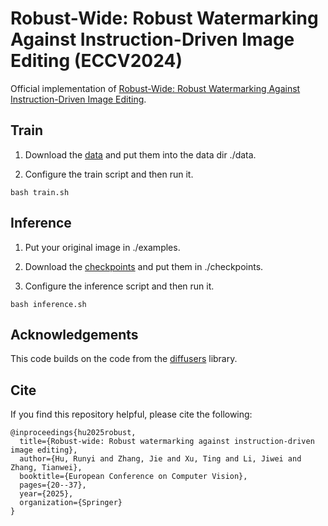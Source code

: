 # Robust-Wide: Robust Watermarking Against Instruction-Driven Image Editing (ECCV2024)
Official implementation of [Robust-Wide: Robust Watermarking Against Instruction-Driven Image Editing](https://arxiv.org/pdf/2402.12688).
## Train

1. Download the [data](https://huggingface.co/datasets/timbrooks/instructpix2pix-clip-filtered) and put them into the data dir ./data.

2. Configure the train script and then run it.

```
bash train.sh
```

## Inference
1. Put your original image in ./examples.

2. Download the [checkpoints](https://drive.google.com/drive/folders/1Y67UuFQiWqX5mA_1TBUs9FB4OUvazrZe?usp=drive_link) and put them in ./checkpoints.

3. Configure the inference script and then run it.
```
bash inference.sh
```

## Acknowledgements
This code builds on the code from the [diffusers](https://github.com/huggingface/diffusers) library.

## Cite
If you find this repository helpful, please cite the following:
```
@inproceedings{hu2025robust,
  title={Robust-wide: Robust watermarking against instruction-driven image editing},
  author={Hu, Runyi and Zhang, Jie and Xu, Ting and Li, Jiwei and Zhang, Tianwei},
  booktitle={European Conference on Computer Vision},
  pages={20--37},
  year={2025},
  organization={Springer}
}
```
